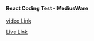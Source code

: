 #### React Coding Test - MediusWare

[video Link](https://drive.google.com/file/d/1FCJF0eusjgoT1MuXn72guh0nqbhz6RPR/view?usp=sharing)

[Live Link](https://neon-jalebi-629196.netlify.app/)
